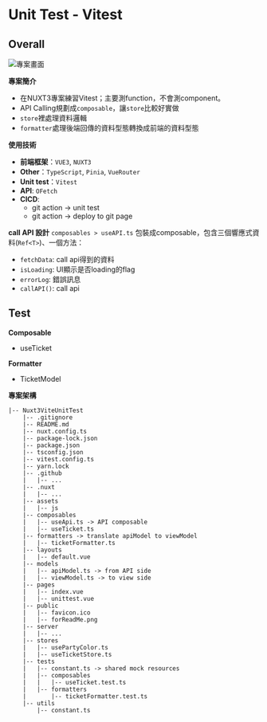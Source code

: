 # Unit Test - Vitest
## Overall
![專案畫面](https://github.com/FatTree/Nuxt3ViteUnitTest/tree/dev/public/forReadMe.png)

**專案簡介**
* 在NUXT3專案練習Vitest；主要測function，不會測component。
* API Calling規劃成`composable`，讓`store`比較好實做
* `store`裡處理資料邏輯
* `formatter`處理後端回傳的資料型態轉換成前端的資料型態

**使用技術**
* **前端框架**：`VUE3`, `NUXT3`
* **Other**：`TypeScript`, `Pinia`, `VueRouter`
* **Unit test**：`Vitest`
* **API**: `OFetch`
* **CICD**: 
  * git action $\rightarrow$ unit test
  * git action $\rightarrow$ deploy to git page

**call API 設計**
`composables > useAPI.ts`
包裝成composable，包含三個響應式資料(`Ref<T>`)、一個方法：
* `fetchData`: call api得到的資料
* `isLoading`: UI顯示是否loading的flag
* `errorLog`: 錯誤訊息
* `callAPI()`: call api

## Test
**Composable**
* useTicket 

**Formatter**
* TicketModel

**專案架構**
```
|-- Nuxt3ViteUnitTest
    |-- .gitignore
    |-- README.md
    |-- nuxt.config.ts
    |-- package-lock.json
    |-- package.json
    |-- tsconfig.json
    |-- vitest.config.ts
    |-- yarn.lock
    |-- .github
    |   |-- ...
    |-- .nuxt
    |   |-- ...
    |-- assets
    |   |-- js
    |-- composables
    |   |-- useApi.ts -> API composable
    |   |-- useTicket.ts
    |-- formatters -> translate apiModel to viewModel
    |   |-- ticketFormatter.ts
    |-- layouts
    |   |-- default.vue
    |-- models
    |   |-- apiModel.ts -> from API side
    |   |-- viewModel.ts -> to view side
    |-- pages
    |   |-- index.vue
    |   |-- unittest.vue
    |-- public
    |   |-- favicon.ico
    |   |-- forReadMe.png
    |-- server
    |   |-- ...
    |-- stores
    |   |-- usePartyColor.ts
    |   |-- useTicketStore.ts
    |-- tests
    |   |-- constant.ts -> shared mock resources
    |   |-- composables
    |   |   |-- useTicket.test.ts
    |   |-- formatters
    |       |-- ticketFormatter.test.ts
    |-- utils
        |-- constant.ts
```
